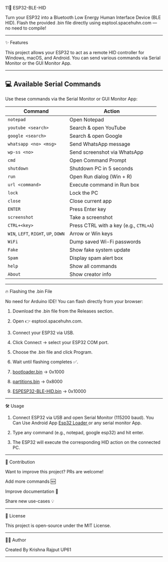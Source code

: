 11🚀 ESP32-BLE-HID

Turn your ESP32 into a Bluetooth Low Energy Human Interface Device (BLE HID).
Flash the provided .bin file directly using esptool.spacehuhn.com — no need to compile!


---

✨ Features

This project allows your ESP32 to act as a remote HID controller for Windows, macOS, and Android.
You can send various commands via Serial Monitor or the GUI Monitor App.


---


## 💻 Available Serial Commands

Use these commands via the Serial Monitor or GUI Monitor App:

| Command | Action |
|--------|--------|
| `notepad` | Open Notepad |
| `youtube <search>` | Search & open YouTube |
| `google <search>` | Search & open Google |
| `whatsapp <no> <msg>` | Send WhatsApp message |
| `wp-ss <no>` | Send screenshot via WhatsApp |
| `cmd` | Open Command Prompt |
| `shutdown` | Shutdown PC in 5 seconds |
| `run` | Open Run dialog (Win + R) |
| `url <command>` | Execute command in Run box |
| `lock` | Lock the PC |
| `close` | Close current app |
| `ENTER` | Press Enter key |
| `screenshot` | Take a screenshot |
| `CTRL+<key>` | Press CTRL with a key (e.g., `CTRL+A`) |
| `WIN`, `LEFT`, `RIGHT`, `UP`, `DOWN` | Arrow or Win keys |
| `WiFi` | Dump saved Wi-Fi passwords |
| `Fake` | Show fake system update |
| `Spam` | Display spam alert box |
| `help` | Show all commands |
| `About` | Show creator info |



---

🔥 Flashing the .bin File

No need for Arduino IDE! You can flash directly from your browser:

1. Download the .bin file from the Releases section.


2. Open 👉 esptool.spacehuhn.com.


3. Connect your ESP32 via USB.


4. Click Connect → select your ESP32 COM port.


5. Choose the .bin file and click Program.


6. Wait until flashing completes ✅.


7. <a href="https://github.com/esp32king/Esp32-Ble-HID/releases/download/Esp32-BLE-HID/bootloader.bin">bootloader.bin</a> → 0x1000

 8. <a href="https://github.com/esp32king/Esp32-Ble-HID/releases/download/Esp32-BLE-HID/partitions.bin">partitions.bin</a> → 0x8000

 9. <a href="https://github.com/esp32king/Esp32-Ble-HID/releases/download/Esp32-BLE-HID/ESPESP32-BLE-HID">ESPESP32-BLE-HID.bin</a> → 0x10000

---

🛠 Usage

1. Connect ESP32 via USB and open Serial Monitor (115200 baud). You Can Use Android App <a href="https://play.google.com/store/apps/details?id=com.bluino.esp32loader">Esp32 Loader </a> or any serial monitor App.


2. Type any command (e.g., notepad, google esp32) and hit enter.


3. The ESP32 will execute the corresponding HID action on the connected PC.




---

🤝 Contribution

Want to improve this project? PRs are welcome!

Add more commands 🆕

Improve documentation 📖

Share new use-cases 💡



---

📜 License

This project is open-source under the MIT License.


---

👨‍💻 Author

Created By Krishna Rajput UP61


---


